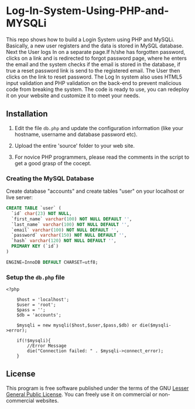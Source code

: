 # Log-In-System-Using-PHP-and-MYSQLi

This repo shows how to build a Login System using PHP and MySQLi. Basically, a new user registers and the data is stored in MySQL database. Next the User logs In on a separate page.If h/she has forgotten password, clicks on a link and is redirected to forgot password page, where he enters the email and the system checks if the email is stored in the database, if true a reset password link is send to the registered email. The User then clicks on the link to reset password. The Log In system also uses HTML5 input validation and PHP validation on the back-end to prevent malicious code from breaking the system.
The code is ready to use, you can redeploy it on your website and customize it to meet your needs.

## Installation 

1. Edit the file `db.php` and update the configuration information (like your hostname, username and database password etc).

2. Upload the entire 'source' folder  to your web site. 
    
2. For novice PHP programmers, please read the comments in the script to get a good grasp of the cocept.


### Creating the MySQL Database

Create database "accounts" and create tables "user" on your localhost or live server:

```sql
CREATE TABLE `user` (
  `id` char(23) NOT NULL,
  `first_name` varchar(100) NOT NULL DEFAULT '',
  `last_name` varchar(100) NOT NULL DEFAULT '',
  `email` varchar(100) NOT NULL DEFAULT '',
  `password` varchar(150) NOT NULL DEFAULT '',
  `hash` varchar(120) NOT NULL DEFAULT '',
  PRIMARY KEY (`id`)
) 

ENGINE=InnoDB DEFAULT CHARSET=utf8;

```
### Setup the `db.php` file
```
<?php

	$host = 'localhost';
	$user = 'root';
	$pass = '';
	$db = 'accounts';
	
    $mysqli = new mysqli($host,$user,$pass,$db) or die($mysqli->error);

	if(!$mysqli){
		//Error Message
		die("Connection failed: " . $mysqli->connect_error);
	}

```
	
## License
This program is free software published under the terms of the GNU [Lesser General Public License](http://www.gnu.org/copyleft/lesser.html).
You can freely use it on commercial or non-commercial websites. 
